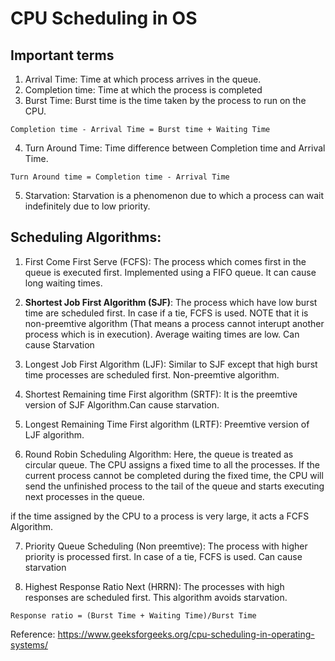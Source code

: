 # CPU Scheduling in OS

## Important terms
1) Arrival Time: Time at which process arrives in the queue.
2) Completion time: Time at which the process is completed
3) Burst Time: Burst time is the time taken by the process to run on the CPU.

```Completion time - Arrival Time = Burst time + Waiting Time```

4) Turn Around Time: Time difference between Completion time and Arrival Time.

```Turn Around time = Completion time - Arrival Time```

5) Starvation: Starvation is a phenomenon due to which a process can wait indefinitely due to low priority.

## Scheduling Algorithms:
1) First Come First Serve (FCFS): The process which comes first in the queue is executed first. Implemented using a FIFO queue. It can cause long waiting times.

2) **Shortest Job First Algorithm (SJF)**: The process which have low burst time are scheduled first. In case if a tie, FCFS is used. NOTE that it is non-preemtive algorithm (That means a process cannot interupt another process which is in execution). Average waiting times are low. Can cause Starvation

3) Longest Job First Algorithm (LJF): Similar to SJF except that high burst time processes are scheduled first. Non-preemtive algorithm.

4) Shortest Remaining time First algorithm (SRTF): It is the preemtive version of SJF Algorithm.Can cause starvation.

5) Longest Remaining Time First algorithm (LRTF): Preemtive version of LJF algorithm.

6) Round Robin Scheduling Algorithm: Here, the queue is treated as circular queue. The CPU assigns a fixed time to all the processes. If the current process cannot be completed during the fixed time, the CPU will send the unfinished process to the tail of the queue and starts executing next processes in the queue.

if the time assigned by the CPU to a process is very large, it acts a FCFS Algorithm.

7) Priority Queue Scheduling (Non preemtive): The process with higher priority is processed first. In case of a tie, FCFS is used. Can cause starvation

8) Highest Response Ratio Next (HRRN): The processes with high responses are scheduled first. This algorithm avoids starvation.

```Response ratio = (Burst Time + Waiting Time)/Burst Time```

Reference: <https://www.geeksforgeeks.org/cpu-scheduling-in-operating-systems/>


